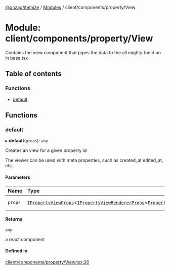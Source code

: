 [@onzag/itemize](../README.md) / [Modules](../modules.md) / client/components/property/View

# Module: client/components/property/View

Contains the view component that pipes the data to the all mighty function
in base.tsx

## Table of contents

### Functions

- [default](client_components_property_View.md#default)

## Functions

### default

▸ **default**(`props`): `any`

Creates an view for a given property id

The viewer can be used with meta properties, such as created_at edited_at, etc...

#### Parameters

| Name | Type | Description |
| :------ | :------ | :------ |
| `props` | [`IPropertyViewProps`](../interfaces/client_components_property_base.IPropertyViewProps.md)\<[`IPropertyViewRendererProps`](../interfaces/client_internal_components_PropertyView.IPropertyViewRendererProps.md)\<[`PropertyDefinitionSupportedType`](base_Root_Module_ItemDefinition_PropertyDefinition_types.md#propertydefinitionsupportedtype)\>\> | the props for the view |

#### Returns

`any`

a react component

#### Defined in

[client/components/property/View.tsx:20](https://github.com/onzag/itemize/blob/73e0c39e/client/components/property/View.tsx#L20)
